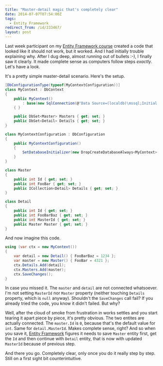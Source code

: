 ```yaml
---
title: "Master-detail magic that's completely clear"
date: 2014-07-07T07:54:00Z
tags:
  - Entity Framework
redirect_from: /id/233467/
layout: post
---
```

Last week participant on my [Entity Framework course][1] created a code that looked like it should not work, but it worked. And I had initially trouble explaining why. After I dug deep, almost running out of bullets :-), I finally saw it clearly. It made complete sense as computers follow steps _exactly_. Let's have a look. 

<!-- excerpt -->

It's a pretty simple master-detail scenario. Here's the setup.

```csharp
[DbConfigurationType(typeof(MyContextConfiguration))]
class MyContext : DbContext
{
	public MyContext()
		: base(new SqlConnection(@"Data Source=(localdb)\mssql;Initial Catalog=test;Integrated Security=True"), true)
	{ }

	public DbSet<Master> Masters { get; set; }
	public DbSet<Detail> Details { get; set; }
}

class MyContextConfiguration : DbConfiguration
{
	public MyContextConfiguration()
	{
		SetDatabaseInitializer(new DropCreateDatabaseAlways<MyContext>());
	}
}

class Master
{
	public int Id { get; set; }
	public int FooBar { get; set; }
	public ICollection<Detail> Details { get; set; }
}

class Detail
{
	public int Id { get; set; }
	public int FooBarBaz { get; set; }
	public int MasterId { get; set; }
	public Master Master { get; set; }
}
```

And now imagine this code.

```csharp
using (var ctx = new MyContext())
{
	var detail = new Detail() { FooBarBaz = 1234 };
	var master = new Master() { FooBar = 4321 };
	ctx.Details.Add(detail);
	ctx.Masters.Add(master);
	ctx.SaveChanges();
}
```

In case you missed it. The `master` and `detail` are not connected whatsoever. I'm not setting `MasterId` nor `Master` property (neither touching `Details` property, which is `null` anyway). Shouldn't the `SaveChanges` call fail? If you already tried the code, you know it didn't failed. But why?

Well, after the cloud of smoke from frustration in works settles and you start tearing it apart piece by piece, it's pretty obvious. The two entites are actually connected. The `master.Id` is `0`, because that's the default value for `int`. Same for `detail.MasterId`. Makes complete sense, right? And so when you save it, [Entity Framework][2] figures it needs to save `Master` entity first, get the `Id` and then continue with `Detail` entity, that is now with updated `MasterId` because of previous step.

And there you go. Completely clear, only once you do it really step by step. Still on a first sight bit counterintuitive.

[1]: http://www.x2develop.com
[2]: http://msdn.com/ef
